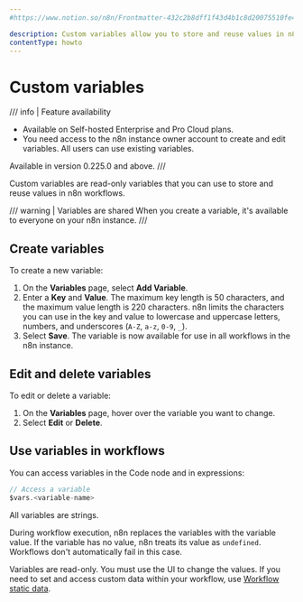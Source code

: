 ```yaml
---
#https://www.notion.so/n8n/Frontmatter-432c2b8dff1f43d4b1c8d20075510fe4

description: Custom variables allow you to store and reuse values in n8n workflows.
contentType: howto
---
```


# Custom variables

/// info | Feature availability
* Available on Self-hosted Enterprise and Pro Cloud plans.
* You need access to the n8n instance owner account to create and edit variables. All users can use existing variables.

Available in version 0.225.0 and above.
///	

Custom variables are read-only variables that you can use to store and reuse values in n8n workflows. 

/// warning | Variables are shared
When you create a variable, it's available to everyone on your n8n instance.
///

## Create variables

To create a new variable:

1. On the **Variables** page, select **Add Variable**.
2. Enter a **Key** and **Value**. The maximum key length is 50 characters, and the maximum value length is 220 characters. n8n limits the characters you can use in the key and value to lowercase and uppercase letters, numbers, and underscores (`A-Z`, `a-z`, `0-9`, `_`).
3. Select **Save**. The variable is now available for use in all workflows in the n8n instance.

## Edit and delete variables

To edit or delete a variable:

1. On the **Variables** page, hover over the variable you want to change.
2. Select **Edit** or **Delete**.

## Use variables in workflows

You can access variables in the Code node and in expressions:

```javascript
// Access a variable
$vars.<variable-name>
```

All variables are strings.

During workflow execution, n8n replaces the variables with the variable value. If the variable has no value, n8n treats its value as `undefined`. Workflows don't automatically fail in this case.

Variables are read-only. You must use the UI to change the values. If you need to set and access custom data within your workflow, use [Workflow static data](/code/cookbook/builtin/get-workflow-static-data/).

